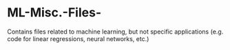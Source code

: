 # ML-Misc.-Files-
Contains files related to machine learning, but not specific applications (e.g. code for linear regressions, neural networks, etc.)
